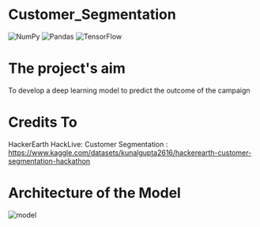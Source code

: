 # Customer_Segmentation
 
 ![NumPy](https://img.shields.io/badge/numpy-%23013243.svg?style=for-the-badge&logo=numpy&logoColor=white)
 	![Pandas](https://img.shields.io/badge/pandas-%23150458.svg?style=for-the-badge&logo=pandas&logoColor=white)
 	![TensorFlow](https://img.shields.io/badge/TensorFlow-%23FF6F00.svg?style=for-the-badge&logo=TensorFlow&logoColor=white)
  
# The project's aim
 To develop a deep learning model to predict the outcome of the campaign
 
# Credits To
HackerEarth HackLive: Customer Segmentation : https://www.kaggle.com/datasets/kunalgupta2616/hackerearth-customer-segmentation-hackathon


# Architecture of the Model
![model](https://user-images.githubusercontent.com/109563861/180428932-55a8cb80-b4e5-4e8c-adcb-849cd3078e72.png)
